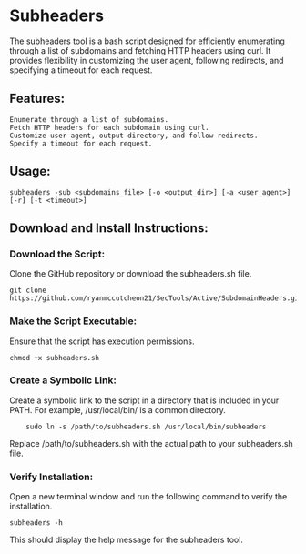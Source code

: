 # Subheaders
The subheaders tool is a bash script designed for efficiently enumerating through a list of subdomains and fetching HTTP headers using curl. It provides flexibility in customizing the user agent, following redirects, and specifying a timeout for each request.

## Features:
    Enumerate through a list of subdomains.
    Fetch HTTP headers for each subdomain using curl.
    Customize user agent, output directory, and follow redirects.
    Specify a timeout for each request.

## Usage:
```
subheaders -sub <subdomains_file> [-o <output_dir>] [-a <user_agent>] [-r] [-t <timeout>]
```

## Download and Install Instructions:
### Download the Script:
Clone the GitHub repository or download the subheaders.sh file.
```
git clone https://github.com/ryanmccutcheon21/SecTools/Active/SubdomainHeaders.git
```

### Make the Script Executable:
Ensure that the script has execution permissions.
```
chmod +x subheaders.sh
```

### Create a Symbolic Link:
Create a symbolic link to the script in a directory that is included in your PATH. For example, /usr/local/bin/ is a common directory.
```
    sudo ln -s /path/to/subheaders.sh /usr/local/bin/subheaders
```
Replace /path/to/subheaders.sh with the actual path to your subheaders.sh file.

### Verify Installation:
Open a new terminal window and run the following command to verify the installation.
```
subheaders -h
```
This should display the help message for the subheaders tool.

